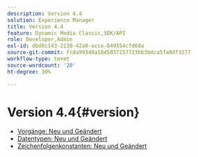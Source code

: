 ```yaml
---
description: Version 4.4
solution: Experience Manager
title: Version 4.4
feature: Dynamic Media Classic,SDK/API
role: Developer,Admin
exl-id: dbd8c143-2138-42a8-acce-849554cfd68a
source-git-commit: fcda99340a18d5037157723bb3bdca5fa9df3277
workflow-type: tm+mt
source-wordcount: '20'
ht-degree: 30%

---
```


# Version 4.4{#version}

* [Vorgänge: Neu und Geändert](r-4-4-operations.md)
* [Datentypen: Neu und Geändert](r-4-4-types.md)
* [Zeichenfolgenkonstanten: Neu und Geändert](r-4-4-string-constants.md)

